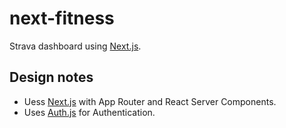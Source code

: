 # next-fitness

Strava dashboard using [Next.js](https://nextjs.org/).

## Design notes

- Uess [Next.js](https://nextjs.org/) with App Router and React Server Components.
- Uses [Auth.js](https://authjs.dev/) for Authentication.
